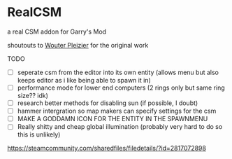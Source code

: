# RealCSM
 a real CSM addon for Garry's Mod
 
shoutouts to [Wouter Pleizier](https://www.youtube.com/channel/UCgWgnUhgP6HK8tN2Tp85jxw) for the original work

TODO
* [ ] seperate csm from the editor into its own entity (allows menu but also keeps editor as i like being able to spawn it in)
* [ ] performance mode for lower end computers (2 rings only but same ring size?? idk)
* [ ] research better methods for disabling sun (if possible, I doubt)
* [ ] hammer intergration so map makers can specify settings for the csm
* [ ] MAKE A GODDAMN ICON FOR THE ENTITY IN THE SPAWNMENU
* [ ] Really shitty and cheap global illumination (probably very hard to do so this is unlikely)
 
https://steamcommunity.com/sharedfiles/filedetails/?id=2817072898
